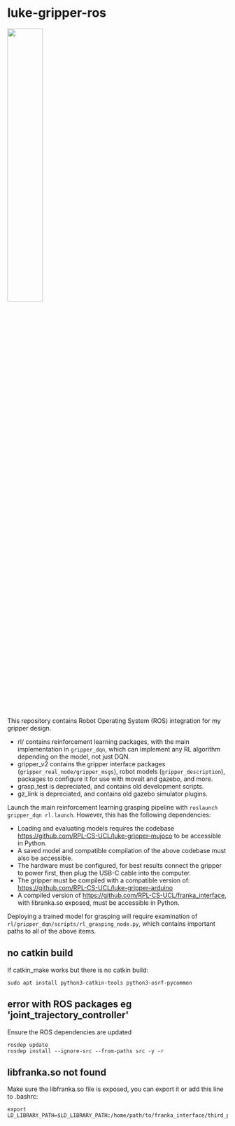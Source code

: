 # luke-gripper-ros

<img src="https://github.com/lukebeddow/gifs-and-resources/blob/main/limes-with-pics-5x-speed.gif" width="40%" height="40%"/>

This repository contains Robot Operating System (ROS) integration for my gripper design.
* rl/ contains reinforcement learning packages, with the main implementation in ```gripper_dqn```, which can implement any RL algorithm depending on the model, not just DQN.
* gripper_v2 contains the gripper interface packages (```gripper_real_node/gripper_msgs```), robot models (```gripper_description```), packages to configure it for use with moveit and gazebo, and more.
* grasp_test is depreciated, and contains old development scripts.
* gz_link is depreciated, and contains old gazebo simulator plugins.

Launch the main reinforcement learning grasping pipeline with ```roslaunch gripper_dqn rl.launch```. However, this has the following dependencies:
* Loading and evaluating models requires the codebase https://github.com/RPL-CS-UCL/luke-gripper-mujoco to be accessible in Python.
* A saved model and compatible compilation of the above codebase must also be accessible.
* The hardware must be configured, for best results connect the gripper to power first, then plug the USB-C cable into the computer.
* The gripper must be compiled with a compatible version of: https://github.com/RPL-CS-UCL/luke-gripper-arduino
* A compiled version of https://github.com/RPL-CS-UCL/franka_interface, with libranka.so exposed, must be accessible in Python.

Deploying a trained model for grasping will require examination of ```rl/gripper_dqn/scripts/rl_grasping_node.py```, which contains important paths to all of the above items.

## no catkin build

If catkin_make works but there is no catkin build:

```
sudo apt install python3-catkin-tools python3-osrf-pycommon
```

## error with ROS packages eg 'joint_trajectory_controller'

Ensure the ROS dependencies are updated

```
rosdep update
rosdep install --ignore-src --from-paths src -y -r
```

## libfranka.so not found

Make sure the libfranka.so file is exposed, you can export it or add this line to .bashrc:

```
export LD_LIBRARY_PATH=$LD_LIBRARY_PATH:/home/path/to/franka_interface/third_party/libfranka/lib
```
